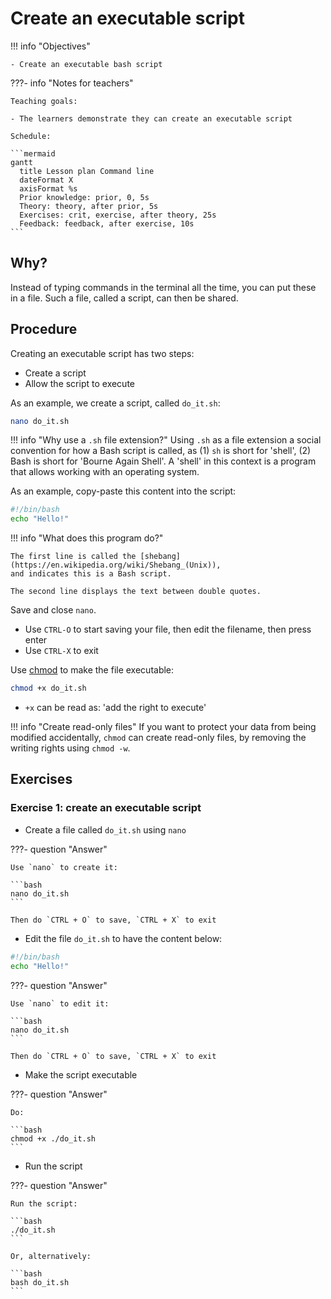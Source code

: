 # Create an executable script

!!! info "Objectives"

    - Create an executable bash script

???- info "Notes for teachers"

    Teaching goals:

    - The learners demonstrate they can create an executable script

    Schedule:

    ```mermaid
    gantt
      title Lesson plan Command line
      dateFormat X
      axisFormat %s
      Prior knowledge: prior, 0, 5s
      Theory: theory, after prior, 5s
      Exercises: crit, exercise, after theory, 25s
      Feedback: feedback, after exercise, 10s
    ```

## Why?

Instead of typing commands in the terminal all the time,
you can put these in a file.
Such a file, called a script, can then be shared.

## Procedure

Creating an executable script has two steps:

- Create a script
- Allow the script to execute

As an example, we create a script, called `do_it.sh`:

```bash
nano do_it.sh
```

!!! info "Why use a `.sh` file extension?"
    Using `.sh` as a file extension a social convention
    for how a Bash script is called,
    as (1) `sh` is short for 'shell',
    (2) Bash is short for 'Bourne Again Shell'.
    A 'shell' in this context is a program
    that allows working with an operating system.

As an example, copy-paste this content into the script:

```bash
#!/bin/bash
echo "Hello!"
```

!!! info "What does this program do?"

    The first line is called the [shebang](https://en.wikipedia.org/wiki/Shebang_(Unix)),
    and indicates this is a Bash script.

    The second line displays the text between double quotes.

Save and close `nano`.

- Use `CTRL-O` to start saving your file, then edit the filename, then
  press enter
- Use `CTRL-X` to exit

Use [chmod](https://en.wikipedia.org/wiki/Chmod) to make the file executable:

```bash
chmod +x do_it.sh
```

- `+x` can be read as: 'add the right to execute'

!!! info "Create read-only files"
    If you want to protect your data from being modified accidentally,
    `chmod` can create read-only files,
    by removing the writing rights using `chmod -w`.

## Exercises

### Exercise 1: create an executable script

- Create a file called `do_it.sh` using `nano`

???- question "Answer"

    Use `nano` to create it:

    ```bash
    nano do_it.sh
    ```

    Then do `CTRL + O` to save, `CTRL + X` to exit

- Edit the file `do_it.sh` to have the content below:

```bash
#!/bin/bash
echo "Hello!"
```

???- question "Answer"

    Use `nano` to edit it:

    ```bash
    nano do_it.sh
    ```

    Then do `CTRL + O` to save, `CTRL + X` to exit

- Make the script executable

???- question "Answer"

    Do:

    ```bash
    chmod +x ./do_it.sh
    ```

- Run the script

???- question "Answer"

    Run the script:

    ```bash
    ./do_it.sh
    ```

    Or, alternatively:

    ```bash
    bash do_it.sh
    ```
